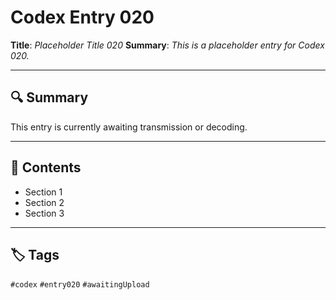 # Codex Entry 020

**Title**: *Placeholder Title 020*
**Summary**: _This is a placeholder entry for Codex 020._

---

## 🔍 Summary

This entry is currently awaiting transmission or decoding.

---

## 🧠 Contents

- Section 1
- Section 2
- Section 3

---

## 🏷️ Tags

`#codex` `#entry020` `#awaitingUpload`
